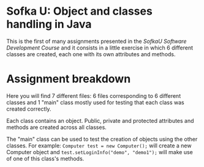 # Sofka U: Object and classes handling in Java

This is the first of many assignments presented in the *SofkaU Software Development Course* and it consists in a little exercise in which 6 different classes are created, each one with its own attributes and methods.


# Assignment breakdown

Here you will find 7 different files: 6 files corresponding to 6 different classes and 1 "main" class mostly used for testing that each class was created correctly.

Each class contains an object. Public, private and protected attributes and methods are created across all classes.

The "main" class can be used to test the creation of objects using the other classes. For example: `Computer test = new Computer();` will create a new Computer object and `test.setLoginInfo("demo", "demo1");` will make use of one of this class's methods.
